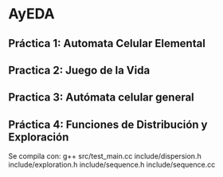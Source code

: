 # AyEDA

## Práctica 1: Automata Celular Elemental

## Practica 2: Juego de la Vida

## Practica 3: Autómata celular general

## Práctica 4: Funciones de Distribución y Exploración

Se compila con: g++ src/test_main.cc include/dispersion.h include/exploration.h include/sequence.h include/sequence.cc
